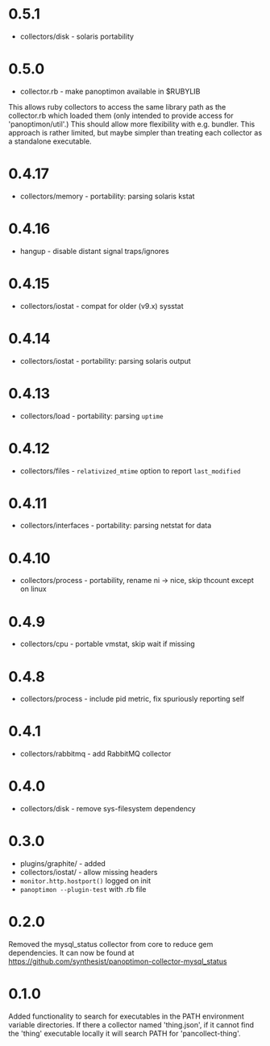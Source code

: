 # 0.5.1

* collectors/disk - solaris portability

# 0.5.0

* collector.rb - make panoptimon available in $RUBYLIB

This allows ruby collectors to access the same library path as the
collector.rb which loaded them (only intended to provide access for
'panoptimon/util'.) This should allow more flexibility with e.g.
bundler.  This approach is rather limited, but maybe simpler than
treating each collector as a standalone executable.

# 0.4.17

* collectors/memory - portability: parsing solaris kstat

# 0.4.16

* hangup - disable distant signal traps/ignores

# 0.4.15

* collectors/iostat - compat for older (v9.x) sysstat

# 0.4.14

* collectors/iostat - portability: parsing solaris output

# 0.4.13

* collectors/load - portability: parsing `uptime`

# 0.4.12

* collectors/files - `relativized_mtime` option to report `last_modified`

# 0.4.11

* collectors/interfaces - portability: parsing netstat for data

# 0.4.10

* collectors/process - portability, rename ni -> nice, skip thcount
  except on linux

# 0.4.9

* collectors/cpu - portable vmstat, skip wait if missing

# 0.4.8

* collectors/process - include pid metric, fix spuriously reporting self

# 0.4.1

* collectors/rabbitmq - add RabbitMQ collector

# 0.4.0

* collectors/disk - remove sys-filesystem dependency

# 0.3.0

* plugins/graphite/ - added
* collectors/iostat/ - allow missing headers
* `monitor.http.hostport()` logged on init
* `panoptimon --plugin-test` with .rb file

# 0.2.0

Removed the mysql_status collector from core to reduce gem dependencies.
It can now be found at https://github.com/synthesist/panoptimon-collector-mysql_status

# 0.1.0

Added functionality to search for executables in the PATH environment variable directories.
If there a collector named 'thing.json', if it cannot find the 'thing' executable locally
it will search PATH for 'pancollect-thing'.
